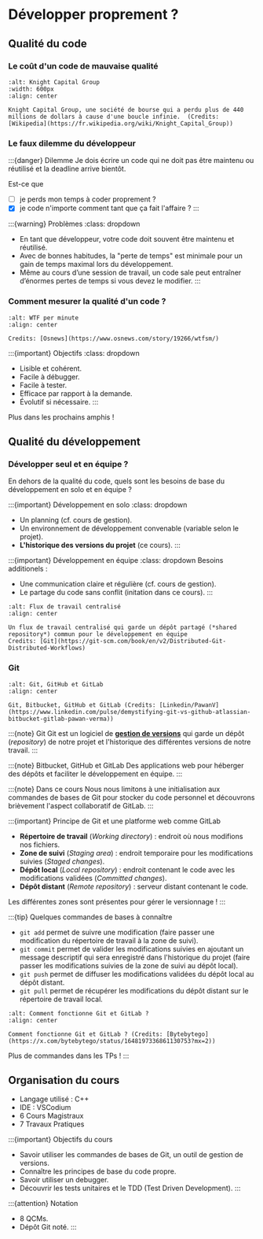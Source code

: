 # Développer proprement ?

## Qualité du code

### Le coût d'un code de mauvaise qualité

```{figure} ../images/knight-capital-group.png
:alt: Knight Capital Group
:width: 600px
:align: center

Knight Capital Group, une société de bourse qui a perdu plus de 440 millions de dollars à cause d'une boucle infinie.  (Credits: [Wikipedia](https://fr.wikipedia.org/wiki/Knight_Capital_Group))
```

### Le faux dilemme du développeur

:::{danger} Dilemme
Je dois écrire un code qui ne doit pas être maintenu ou réutilisé et la deadline arrive bientôt.

Est-ce que 
- [ ] je perds mon temps à coder proprement ?
- [X] je code n'importe comment tant que ça fait l'affaire ?
:::

:::{warning} Problèmes
:class: dropdown
- En tant que développeur, votre code doit souvent être maintenu et réutilisé.
- Avec de bonnes habitudes, la "perte de temps" est minimale pour un gain de temps maximal lors du développement.
- Même au cours d’une session de travail, un code sale peut entraîner d’énormes pertes de temps si vous devez le modifier.
:::

### Comment mesurer la qualité d'un code ?

```{figure} ../images/wtfm.jpg
:alt: WTF per minute
:align: center

Credits: [Osnews](https://www.osnews.com/story/19266/wtfsm/)
```

:::{important} Objectifs
:class: dropdown
- Lisible et cohérent.
- Facile à débugger.
- Facile à tester.
- Efficace par rapport à la demande.
- Évolutif si nécessaire.
:::

Plus dans les prochains amphis !

## Qualité du développement

### Développer seul et en équipe ?

En dehors de la qualité du code, quels sont les besoins de base du développement en solo et en équipe ?

:::{important} Développement en solo
:class: dropdown
- Un planning (cf. cours de gestion).
- Un environnement de développement convenable (variable selon le projet).
- **L'historique des versions du projet** (ce cours).
:::

:::{important} Développement en équipe
:class: dropdown
Besoins additionels :
- Une communication claire et régulière (cf. cours de gestion).
- Le partage du code sans conflit (initation dans ce cours).
:::

```{figure} ../images/centralized-workflow.png
:alt: Flux de travail centralisé
:align: center

Un flux de travail centralisé qui garde un dépôt partagé (*shared repository*) commun pour le développement en équipe
Credits: [Git](https://git-scm.com/book/en/v2/Distributed-Git-Distributed-Workflows)
```

### Git

```{figure} ../images/git.jpeg
:alt: Git, GitHub et GitLab
:align: center

Git, Bitbucket, GitHub et GitLab (Credits: [Linkedin/PawanV](https://www.linkedin.com/pulse/demystifying-git-vs-github-atlassian-bitbucket-gitlab-pawan-verma))
```

:::{note} Git
Git est un logiciel de [**gestion de versions**](https://fr.wikipedia.org/wiki/Gestion_de_versions) qui garde un dépôt (*repository*) de notre projet et l'historique des différentes versions de notre travail.
:::

:::{note} Bitbucket, GitHub et GitLab
Des applications web pour héberger des dépôts et faciliter le développement en équipe.
:::

:::{note} Dans ce cours
Nous nous limitons à une initialisation aux commandes de bases de Git pour stocker du code personnel et découvrons brièvement l'aspect collaboratif de GitLab.
:::

:::{important} Principe de Git et une platforme web comme GitLab
- **Répertoire de travail** (*Working directory*) : endroit où nous modifions nos fichiers.
- **Zone de suivi** (*Staging area*) : endroit temporaire pour les modifications suivies (*Staged changes*).
- **Dépôt local** (*Local repository*) : endroit contenant le code avec les modifications validées (*Committed changes*).
- **Dépôt distant** (*Remote repository*) : serveur distant contenant le code.

Les différentes zones sont présentes pour gérer le versionnage !
:::

:::{tip} Quelques commandes de bases à connaître
- `git add` permet de suivre une modification (faire passer une modification du répertoire de travail à la zone de suivi).
- `git commit` permet de valider les modifications suivies en ajoutant un message descriptif qui sera enregistré dans l'historique du projet (faire passer les modifications suivies de la zone de suivi au dépôt local).
- `git push` permet de diffuser les modifications validées du dépôt local au dépôt distant.
- `git pull` permet de récupérer les modifications du dépôt distant sur le répertoire de travail local.

```{figure} ../images/git-workflow.jpeg
:alt: Comment fonctionne Git et GitLab ?
:align: center

Comment fonctionne Git et GitLab ? (Credits: [Bytebytego](https://x.com/bytebytego/status/1648197336861130753?mx=2))
```

Plus de commandes dans les TPs !
:::

## Organisation du cours

- Langage utilisé : C++
- IDE : VSCodium
- 6 Cours Magistraux
- 7 Travaux Pratiques

:::{important} Objectifs du cours
- Savoir utiliser les commandes de bases de Git, un outil de gestion de versions.
- Connaître les principes de base du code propre.
- Savoir utiliser un debugger.
- Découvrir les tests unitaires et le TDD (Test Driven Development).
:::

:::{attention} Notation
- 8 QCMs.
- Dépôt Git noté.
:::